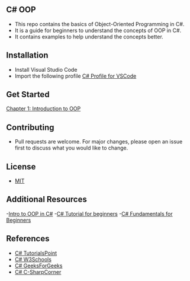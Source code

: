 ## C# OOP
- This repo contains the basics of Object-Oriented Programming in C#.
- It is a guide for beginners to understand the concepts of OOP in C#.
- It contains examples to help understand the concepts better.

## Installation
- Install Visual Studio Code
- Import the following profile [C# Profile for VSCode](https://vscode.dev/profile/github/cf5bbc599ffad8e574ae3b5408d3a8b4)

## Get Started

[Chapter 1: Introduction to OOP](./Chapter1/README.md)

## Contributing
- Pull requests are welcome. For major changes, please open an issue first to discuss what you would like to change.

## License

- [MIT](https://choosealicense.com/licenses/mit/)


## Additional Resources

-[Intro to OOP in C#](https://www.youtube.com/watch?v=iA0XZwFqqKI)
-[C# Tutorial for beginners](https://www.youtube.com/watch?v=GhQdlIFylQ8)
-[C# Fundamentals for Beginners](https://www.youtube.com/watch?v=0QUgvfuKvWU)

## References
- [C# TutorialsPoint](https://www.tutorialspoint.com/csharp/csharp_object_oriented.htm)
- [C# W3Schools](https://www.w3schools.com/cs/cs_oop.php)
- [C# GeeksForGeeks](https://www.geeksforgeeks.org/c-sharp-object-oriented-programming/)
- [C# C-SharpCorner](https://www.c-sharpcorner.com/UploadFile/219d4d/introduction-to-object-oriented-programming-concepts-in-C-Sharp/)